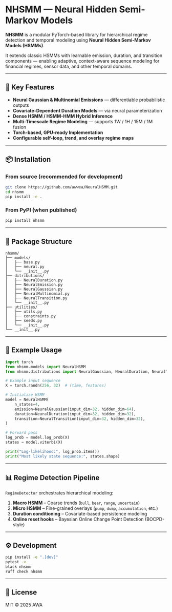
# NHSMM — Neural Hidden Semi-Markov Models

**NHSMM** is a modular PyTorch-based library for hierarchical regime detection and temporal modeling using **Neural Hidden Semi-Markov Models (HSMMs)**.

It extends classic HSMMs with learnable emission, duration, and transition components — enabling adaptive, context-aware sequence modeling for financial regimes, sensor data, and other temporal domains.

---

## 🚀 Key Features

- **Neural Gaussian & Multinomial Emissions** — differentiable probabilistic outputs
- **Covariate-Dependent Duration Models** — via neural parameterization
- **Dense HSMM / HSMM-HMM Hybrid Inference**
- **Multi-Timescale Regime Modeling** — supports 1W / 1H / 15M / 1M fusion
- **Torch-based, GPU-ready Implementation**
- **Configurable self-loop, trend, and overlay regime maps**

---

## 📦 Installation

### From source (recommended for development)

```bash
git clone https://github.com/awwea/NeuralHSMM.git
cd nhsmm
pip install -e .
```

### From PyPI (when published)

```bash
pip install nhsmm
```

---

## 🧩 Package Structure

```
nhsmm/
├── models/
│   ├── base.py
│   ├── neural.py
│   └── __init__.py
├── ditributions/
│   ├── NeuralDuration.py
│   ├── NeuralEmission.py
│   ├── NeuralGaussian.py
│   ├── NeuralMultinomial.py
│   ├── NeuralTransition.py
│   └── __init__.py
├── utilities/
│   ├── utils.py
│   ├── constraints.py
│   ├── seeds.py
│   └── __init__.py
└── __init__.py
```

---

## 🧠 Example Usage

```python
import torch
from nhsmm.models import NeuralHSMM
from nhsmm.distributions import NeuralGaussian, NeuralDuration, NeuralTransition

# Example input sequence
X = torch.randn(256, 32)  # (time, features)

# Initialize HSMM
model = NeuralHSMM(
    n_states=4,
    emission=NeuralGaussian(input_dim=32, hidden_dim=64),
    duration=NeuralDuration(input_dim=32, hidden_dim=32),
    transition=NeuralTransition(input_dim=32, hidden_dim=32),
)

# Forward pass
log_prob = model.log_prob(X)
states = model.viterbi(X)

print("Log-likelihood:", log_prob.item())
print("Most likely state sequence:", states.shape)
```

---

## 📊 Regime Detection Pipeline

`RegimeDetector` orchestrates hierarchical modeling:

1. **Macro HSMM** – Coarse trends (`bull`, `bear`, `range`, `uncertain`)
2. **Micro HSMM** – Fine-grained overlays (`pump`, `dump`, `accumulation`, etc.)
3. **Duration conditioning** – Covariate-based persistence modeling
4. **Online reset hooks** – Bayesian Online Change Point Detection (BOCPD-style)

---

## ⚙️ Development

```bash
pip install -e ".[dev]"
pytest -v
black nhsmm
ruff check nhsmm
```

---

## 🧾 License

MIT © 2025 AWA
